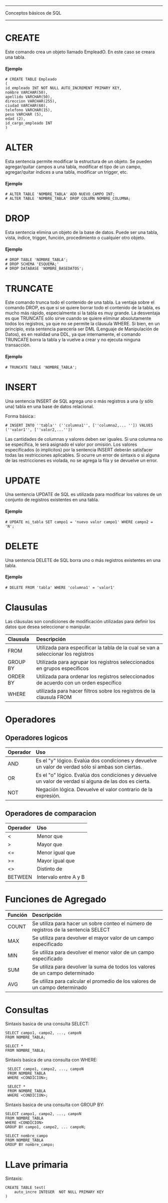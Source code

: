 ************************
Conceptos básicos de SQL
************************

# CREATE

Este comando crea un objeto llamado EmpleadO. En este caso se creara una tabla.

####  Ejemplo
	
	# CREATE TABLE Empleado
	(
	id_empleado INT NOT NULL AUTO_INCREMENT PRIMARY KEY,
	nombre VARCHAR(50),
	apellido VARCHAR(50),
	direccion VARCHAR(255),
	ciudad VARCHAR(60),
	telefono VARCHAR(15),
	peso VARCHAR (5),
	edad (2),
	id_cargo_empleado INT
	)

# ALTER

Esta sentencia permite modificar la estructura de un objeto. Se pueden agregar/quitar campos a una tabla, modificar el tipo de un campo, agregar/quitar índices a una tabla, modificar un trigger, etc.

####  Ejemplo
	
	# ALTER TABLE 'NOMBRE_TABLA' ADD NUEVO_CAMPO INT;
	# ALTER TABLE 'NOMBRE_TABLA' DROP COLUMN NOMBRE_COLUMNA;

# DROP

Esta sentencia elimina un objeto de la base de datos. Puede ser una tabla, vista, índice, trigger, función, procedimiento o cualquier otro objeto.

####  Ejemplo
	
	# DROP TABLE 'NOMBRE_TABLA';
	# DROP SCHEMA 'ESQUEMA;'
	# DROP DATABASE 'NOMBRE_BASEDATOS';

# TRUNCATE

Este comando trunca todo el contenido de una tabla. La ventaja sobre el comando DROP, es que si se quiere borrar todo el contenido de la tabla, es mucho más rápido, especialmente si la tabla es muy grande. La desventaja es que TRUNCATE sólo sirve cuando se quiere eliminar absolutamente todos los registros, ya que no se permite la cláusula WHERE. Si bien, en un principio, esta sentencia parecería ser DML (Lenguaje de Manipulación de Datos), es en realidad una DDL, ya que internamente, el comando TRUNCATE borra la tabla y la vuelve a crear y no ejecuta ninguna transacción.

####  Ejemplo
	
	# TRUNCATE TABLE 'NOMBRE_TABLA';

# INSERT

Una sentencia INSERT de SQL agrega uno o más registros a una (y sólo una) tabla en una base de datos relacional.

Forma básica::

	# INSERT INTO ''tabla'' (''columna1'', [''columna2,... '']) VALUES (''valor1'', [''valor2,...''])
	
Las cantidades de columnas y valores deben ser iguales. Si una columna no se especifica, le será asignado el valor por omisión. Los valores especificados (o implícitos) por la sentencia INSERT deberán satisfacer todas las restricciones aplicables. Si ocurre un error de sintaxis o si alguna de las restricciones es violada, no se agrega la fila y se devuelve un error.

# UPDATE

Una sentencia UPDATE de SQL es utilizada para modificar los valores de un conjunto de registros existentes en una tabla.

####  Ejemplo
	
	# UPDATE mi_tabla SET campo1 = 'nuevo valor campo1' WHERE campo2 = 'N';

# DELETE

Una sentencia DELETE de SQL borra uno o más registros existentes en una tabla.

####  Ejemplo
	
	# DELETE FROM 'tabla' WHERE 'columna1' = 'valor1'


# Clausulas

Las cláusulas son condiciones de modificación utilizadas para definir los datos que desea seleccionar o manipular.

|Clausula|Descripción|
|:-------|:-----------|
FROM| Utilizada para especificar la tabla de la cual se van a seleccionar los registros
GROUP BY| Utilizada para agrupar los registros seleccionados en grupos específicos
ORDER BY| Utilizada para ordenar los registros seleccionados de acuerdo con un orden específico
WHERE| utilizada para hacer filtros sobre los registros de la clausula FROM

# Operadores
## Operadores logicos
|Operador|Uso|
|:-------|:-----------|
AND| Es el "y" lógico. Evalúa dos condiciones y devuelve un valor de verdad sólo si ambas son ciertas.
OR| Es el "o" lógico. Evalúa dos condiciones y devuelve un valor de verdad si alguna de las dos es cierta.
NOT| Negación lógica. Devuelve el valor contrario de la expresión.

## Operadores de comparacion
|Operador|Uso|
|:-------|:-----------|
<| Menor que
>| Mayor que
<=| Menor igual que
>=| Mayor igual que
<>| Distinto de
BETWEEN| Intervalo entre A y B


# Funciones de Agregado
|Función|Descripción|
|:-------|:-----------|
COUNT| Se utiliza para hacer un sobre conteo el número de registros de la sentencia SELECT
MAX| Se utiliza para devolver el mayor valor de un campo especificado
MIN| Se utiliza para devolver el menor valor de un campo especificado
SUM| Se utiliza para devolver la suma de todos los valores de un campo determinado
AVG| Se utiliza para calcular el promedio de los valores de un campo determinado

# Consultas
Sintaxis basica de una consulta SELECT:

    SELECT campo1, campo2, ..., campoN 
    FROM NOMBRE_TABLA;

    SELECT * 
    FROM NOMBRE_TABLA;

Sintaxis basica de una consulta con WHERE:

     SELECT campo1, campo2, ..., campoN
     FROM NOMBRE_TABLA
     WHERE <CONDICION>;

     SELECT *
     FROM NOMBRE_TABLA
     WHERE <CONDICION>;


Sintaxis basica de una consulta con GROUP BY:

    SELECT campo1, campo2, ..., campoN
    FROM NOMBRE_TABLA
    WHERE <CONDICION>
    GROUP BY campo1, campo2, ... campoN;

    SELECT nombre_campo 
    FROM NOMBRE_TABLA
    GROUP BY nombre_campo;

# LLave primaria
Sintaxis:
    
    CREATE TABLE test(
        auto_incre INTEGER  NOT NULL PRIMARY KEY
    ) 



